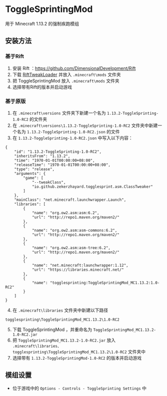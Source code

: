 # ToggleSprintingMod
用于 Minecraft 1.13.2 的强制疾跑模组

## 安装方法
### 基于Rift
1. 安装 Rift ：https://github.com/DimensionalDevelopment/Rift
2. 下载 [RiftTweakLoader](https://github.com/xfl03/RiftTweakLoader) 并放入 `.minecraft\mods` 文件夹
3. 把 ToggleSprintingMod 放入 `.minecraft\mods` 文件夹
4. 选择带有Rift的版本并启动游戏

### 基于原版
1. 在 `.minecraft\versions` 文件夹下新建一个名为 `1.13.2-ToggleSprinting-1.0-RC2` 的文件夹
2. 在 `.minecraft\versions\1.13.2-ToggleSprinting-1.0-RC2` 文件夹中新建一个名为 `1.13.2-ToggleSprinting-1.0-RC2.json` 的文件
3. 在 `1.13.2-ToggleSprinting-1.0-RC2.json` 中写入以下内容：  
```
{
    "id": "1.13.2-ToggleSprinting-1.0-RC2",
    "inheritsFrom": "1.13.2",
    "time": "1970-01-01T00:00:00+08:00",
    "releaseTime": "1970-01-01T00:00:00+08:00",
    "type": "release",
    "arguments": {
        "game": [
            "--tweakClass",
            "io.github.zekerzhayard.togglesprint.asm.ClassTweaker"
        ]
    },
    "mainClass": "net.minecraft.launchwrapper.Launch",
    "libraries": [
        {
            "name": "org.ow2.asm:asm:6.2",
            "url": "http://repo1.maven.org/maven2/"
        },
        {
            "name": "org.ow2.asm:asm-commons:6.2",
            "url": "http://repo1.maven.org/maven2/"
        },
        {
            "name": "org.ow2.asm:asm-tree:6.2",
            "url": "http://repo1.maven.org/maven2/"
        },
        {
            "name": "net.minecraft:launchwrapper:1.12",
            "url": "https://libraries.minecraft.net/"
        },
        {
            "name": "togglesprinting:ToggleSprintingMod_MC1.13.2:1.0-RC2"
        }
    ]
}
```
4. 在 `.minecraft\libraries` 文件夹中新建以下路径
```
togglesprinting\ToggleSprintingMod_MC1.13.2\1.0-RC2
```
5. 下载 ToggleSprintingMod ，并重命名为 `ToggleSprintingMod_MC1.13.2-1.0-RC2.jar`
6. 把 `ToggleSprintingMod_MC1.13.2-1.0-RC2.jar` 放入 `.minecraft\libraries、togglesprinting\ToggleSprintingMod_MC1.13.2\1.0-RC2` 文件夹中
7. 选择带有 `1.13.2-ToggleSprintingMod-1.0-RC2` 的版本并启动游戏


## 模组设置
- 位于游戏中的 `Options - Controls - ToggleSprinting Settings` 中